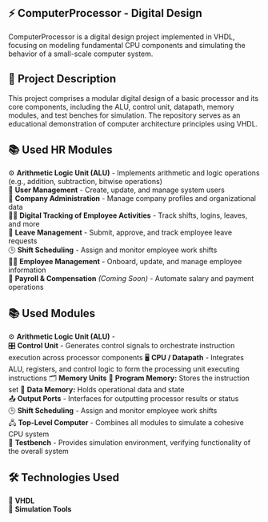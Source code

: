 ## ⚡ ComputerProcessor - Digital Design

ComputerProcessor is a digital design project implemented in VHDL, focusing on modeling fundamental CPU components and simulating the behavior of a small-scale computer system.


## 📌 Project Description

This project comprises a modular digital design of a basic processor and its core components, including the ALU, control unit, datapath, memory modules, and test benches for simulation. The repository serves as an educational demonstration of computer architecture principles using VHDL.


## 📚 Used HR Modules

 ⚙️ **Arithmetic Logic Unit (ALU)** - Implements arithmetic and logic operations (e.g., addition, subtraction, bitwise operations)  
 👥 **User Management** - Create, update, and manage system users  
 🏢 **Company Administration** - Manage company profiles and organizational data  
 🕵️‍♂️ **Digital Tracking of Employee Activities** - Track shifts, logins, leaves, and more  
 📝 **Leave Management** - Submit, approve, and track employee leave requests  
 🕒 **Shift Scheduling** - Assign and monitor employee work shifts  
 👨‍💼 **Employee Management** - Onboard, update, and manage employee information  
 🧾 **Payroll & Compensation** *(Coming Soon)* - Automate salary and payment operations  


## 📚 Used Modules

 ⚙️ **Arithmetic Logic Unit (ALU)** -  
 🎛️ **Control Unit** - Generates control signals to orchestrate instruction execution across processor components
 🖥️ **CPU / Datapath** - Integrates ALU, registers, and control logic to form the processing unit executing instructions
 🗂️ **Memory Units**
   📖 **Program Memory:** Stores the instruction set
   💾 **Data Memory:** Holds operational data and state  
 📤 **Output Ports** - Interfaces for outputting processor results or status  
 🕒 **Shift Scheduling** - Assign and monitor employee work shifts  
 🖧 **Top-Level Computer** - Combines all modules to simulate a cohesive CPU system  
 🧪 **Testbench** - Provides simulation environment, verifying functionality of the overall system 


## 🛠️ Technologies Used

 📜 **VHDL**  
 🧩 **Simulation Tools**
